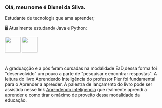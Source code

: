 ### Olá, meu nome é Dionei da Silva.
  Estudante de tecnologia que ama aprender;
 
  🖥️ Atualmente estudando Java e Python:


 <img width='50' heigth='50' src="https://cdn.jsdelivr.net/gh/devicons/devicon/icons/java/java-original.svg" />   <img width='50' heigth='50' src="https://cdn.jsdelivr.net/gh/devicons/devicon/icons/python/python-original.svg" />
 # 
 ####
A graduaçção e a pós foram cursadas na modalidade EaD,dessa forma foi "desenvolvido" um pouco a parte de "pesquisar e encontrar respostas".
 A leitura do livro Aprendendo Inteligência do professor Pier foi fundamental para o Aprender a aprender. A palestra de lançamento do livro pode ser assistida nesse link [Aprendendo inteligencia](https://www.youtube.com/watch?v=RlSCoYwnxr4) que realmente aprendi a aprender e como tirar o máximo  de proveito dessa modalidade da educação.
 

            
          
           
          
          
          

